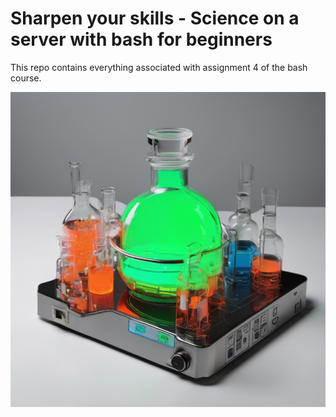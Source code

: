 # Sharpen your skills - Science on a server with bash for beginners

This repo contains everything associated with assignment 4 of the bash course.

![alt text](ScienceOnAServer.png "img")
